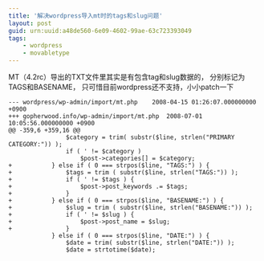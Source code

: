 ```yaml
---
title: '解决wordpress导入mt时的tags和slug问题'
layout: post
guid: urn:uuid:a48de560-6e09-4602-99ae-63c723393049
tags:
    - wordpress
    - movabletype
---
```


MT（4.2rc）导出的TXT文件里其实是有包含tag和slug数据的， 分别标记为TAGS和BASENAME， 只可惜目前wordpress还不支持，小小patch一下

    --- wordpress/wp-admin/import/mt.php    2008-04-15 01:26:07.000000000 +0900
    +++ gopherwood.info/wp-admin/import/mt.php  2008-07-01 10:05:56.000000000 +0900
    @@ -359,6 +359,16 @@
                    $category = trim( substr($line, strlen("PRIMARY CATEGORY:")) );
                    if ( ' != $category )
                        $post->categories[] = $category;
    +           } else if ( 0 === strpos($line, "TAGS:") ) {
    +               $tags = trim ( substr($line, strlen("TAGS:")) );
    +               if ( ' != $tags ) {
    +                   $post->post_keywords .= $tags;
    +               }
    +           } else if ( 0 === strpos($line, "BASENAME:") ) {
    +               $slug = trim ( substr($line, strlen("BASENAME:")) );
    +               if ( ' != $slug ) {
    +                   $post->post_name = $slug;
    +               }
                } else if ( 0 === strpos($line, "DATE:") ) {
                    $date = trim( substr($line, strlen("DATE:")) );
                    $date = strtotime($date);

